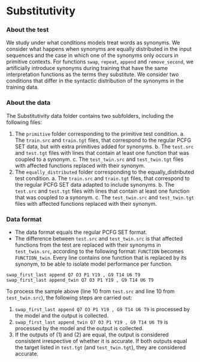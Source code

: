 # Substitutivity

### About the test

We study under what conditions models treat words as synonyms.
We consider what happens when synonyms are equally distributed in the input sequences and the case in which one of the synonyms only occurs in primitive contexts.
For functions `swap`, `repeat`, `append` and `remove_second`, we artificially introduce synonyms during training that have the same interpretation functions as the terms they substitute.
We consider two conditions that differ in the syntactic distribution of the synonyms in the training data.

### About the data

The Substitutivity data folder contains two subfolders, including the following files:
1. The `primitive` folder corresponding to the primitive test condition.
	a. The `train.src` and `train.tgt` files, that correspond to the regular PCFG SET data, but with extra primitives added for synonyms.
	b. The `test.src` and `test.tgt` files with lines that contain at least one function that was coupled to a synonym.
	c. The `test_twin.src` and `test_twin.tgt` files with affected functions replaced with their synonym.
2. The `equally_distributed` folder corresponding to the equally_distributed test condition.
	a. The `train.src` and `train.tgt` files, that correspond to the regular PCFG SET data adapted to include synonyms.
	b. The `test.src` and `test.tgt` files with lines that contain at least one function that was coupled to a synonym.
	c. The `test_twin.src` and `test_twin.tgt` files with affected functions replaced with their synonym.

### Data format

- The data format equals the regular PCFG SET format.
- The difference between `test.src` and `test_twin.src` is that affected functions from the test are replaced with their synonyms in `test_twin.src`, according to the following format: `FUNCTION` becomes `FUNCTION_twin`.
  Every line contains one function that is replaced by its synonym, to be able to isolate model performance per function.

```
swap_first_last append Q7 O3 P1 Y19 , G9 T14 U6 T9
swap_first_last append_twin Q7 O3 P1 Y19 , G9 T14 U6 T9
```

To process the sample above (line 10 from `test.src` and line 10 from `test_twin.src`), the following steps are carried out:
1. `swap_first_last append Q7 O3 P1 Y19 , G9 T14 U6 T9` is processed by the model and the output is collected.
2. `swap_first_last append_twin Q7 O3 P1 Y19 , G9 T14 U6 T9` is processed by the model and the output is collected.
3. If the outputs of (1) and (2) are equal, the output is considered consistent irrespective of whether it is accurate. If both outputs equal the target listed in `test.tgt` (and `test_twin.tgt`), they are considered accurate.
